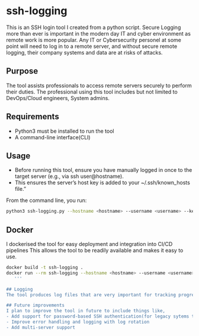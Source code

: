# ssh-logging
This is an SSH login tool I created from a python script.
Secure Logging more than ever is important in the modern day IT and cyber environment as remote work is more popular.
Any IT or Cybersecurity personel at some point will need to log in to a remote server, and without secure remote logging, their company systems and data are at risks of attacks.

## Purpose 
The tool assists professionals to access remote servers securely to perform their duties. 
The professional using this tool includes but not limited to DevOps/Cloud engineers, System admins.

## Requirements
- Python3 must be installed to run the tool
- A command-line interface(CLI)

## Usage
- Before running this tool, ensure you have manually logged in once to the target server (e.g., via ssh user@hostname).
- This ensures the server’s host key is added to your ~/.ssh/known_hosts file.”

From the command line, you run:
```bash
python3 ssh-logging.py --hostname <hostname> --username <username> --key <key> --command <command>
   ```

## Docker
I dockerised the tool for easy deployment and integration into CI/CD pipelines
This allows the tool to be readily available and makes it easy to use.
```bash
docker build -t ssh-logging .
docker run --rm ssh-logging --hostname <hostname> --username <username> --key <key> --command <command>
   '''

## Logging
The tool produces log files that are very important for tracking progress, debugging and troubleshooting

## Future improvements
I plan to improve the tool in future to include things like, 
- Add support for password-based SSH authentication(for legacy sytems that require a password for authentication)
- Improve error handling and logging with log rotation
- Add multi-server support
